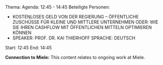 # 
Thema: 
Agenda: 12:45 - 14:45
Beteiligte Personen:
- KOSTENLOSES GELD VON DER REGIERUNG – ÖFFENTLICHE ZUSCHÜSSE FÜR KLEINE UND MITTLERE UNTERNEHMEN ODER: WIE SIE IHREN CASHFLOW MIT ÖFFENTLICHEN MITTELN OPTIMIEREN KÖNNEN
- SPEAKER: PROF. DR. KAI THIERHOFF SPRACHE: DEUTSCH

Start: 12:45
End: 14:45

**Connection to Miele:** This content relates to ongoing work at Miele.
